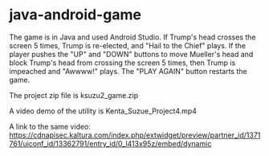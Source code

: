 # java-android-game

The game is in Java and used Android Studio.  If Trump's head crosses the screen 5 times, Trump is re-elected, and "Hail to the Chief" plays. If the player pushes the "UP" and "DOWN" buttons to move Mueller's head and block Trump's head from crossing the screen 5 times, then Trump is impeached and "Awwww!" plays.  The "PLAY AGAIN" button restarts the game.

The project zip file is ksuzu2_game.zip

A video demo of the utility is Kenta_Suzue_Project4.mp4

A link to the same video:
https://cdnapisec.kaltura.com/index.php/extwidget/preview/partner_id/1371761/uiconf_id/13362791/entry_id/0_l413x95z/embed/dynamic
